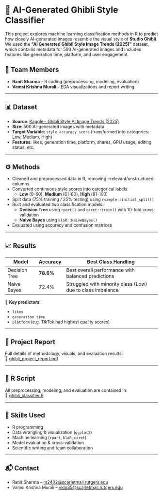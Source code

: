 # 🎨 AI-Generated Ghibli Style Classifier

This project explores machine learning classification methods in R to predict how closely AI-generated images resemble the visual style of **Studio Ghibli**. We used the **"AI Generated Ghibli Style Image Trends (2025)"** dataset, which contains metadata for 500 AI-generated images and includes features like generation time, platform, and user engagement.

## 👥 Team Members
- **Ranit Sharma** – R coding (preprocessing, modeling, evaluation)
- **Vamsi Krishna Murali** – EDA visualizations and report writing

---

## 📊 Dataset
- **Source**: [Kaggle - Ghibli Style AI Image Trends (2025)](https://www.kaggle.com/datasets/uom190346a/ai-generated-ghibli-style-image-trends-2025?resource=download)
- **Size**: 500 AI-generated images with metadata
- **Target Variable**: `style_accuracy_score` (transformed into categories: Low, Medium, High)
- **Features**: likes, generation time, platform, shares, GPU usage, editing status, etc.

---

## ⚙️ Methods

- Cleaned and preprocessed data in R, removing irrelevant/unstructured columns
- Converted continuous style scores into categorical labels:
  - **Low** (0–60), **Medium** (61–80), **High** (81–100)
- Split data (75% training / 25% testing) using `rsample::initial_split()`
- Built and evaluated two classification models:
  - **Decision Tree** using `rpart()` and `caret::train()` with 10-fold cross-validation
  - **Naive Bayes** using `klaR::NaiveBayes()`
- Evaluated using accuracy and confusion matrices

---

## 📈 Results

| Model         | Accuracy | Best Class Handling        |
|---------------|----------|----------------------------|
| Decision Tree | **78.6%** | Best overall performance with balanced predictions |
| Naive Bayes   | 72.4%     | Struggled with minority class (Low) due to class imbalance |

📌 **Key predictors**:  
- `likes`  
- `generation_time`  
- `platform` (e.g. TikTok had highest quality scores)

---

## 📄 Project Report
Full details of methodology, visuals, and evaluation results:  
📎 [ghibli_project_report.pdf](./ghibli_project_report.pdf)

---

## 📜 R Script
All preprocessing, modeling, and evaluation are contained in:  
📁 [ghibli_classifier.R](./ghibli_classifier.R)

---

## 🧠 Skills Used
- R programming  
- Data wrangling & visualization (`ggplot2`)  
- Machine learning (`rpart`, `klaR`, `caret`)  
- Model evaluation & cross-validation  
- Scientific writing and team collaboration

---

## 📬 Contact
- Ranit Sharma – rs2402@scarletmail.rutgers.edu  
- Vamsi Krishna Murali – vkm35@scarletmail.rutgers.edu
